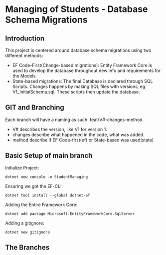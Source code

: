 # Managing of Students - Database Schema Migrations

## Introduction

This project is centered around database schema migrations using two different methods:
* EF Code-First(Change-based migrations): Entity Framework Core is used to develop the database throughout new info and requirements for the Models.
* State-based migrations: The final Database is declared through SQL Scripts. Changes happens by making SQL files with versions, eg. V1_InitialSchema.sql. These scripts then update the database.

## GIT and Branching
Each branch will have a naming as such: feat/V#-changes-method.
* V# describes the version, like V1 for version 1.
* changes describe what happened in the code, what was added.
* method describe if EF Code-first(ef) or State-based was used(state)

## Basic Setup of main branch
Initialize Project:
```
dotnet new console -n StudentManaging
```
Ensuring we got the EF-CLI:
```
dotnet tool install --global dotnet-ef
```
Adding the Entire Framework Core:
```
dotnet add package Microsoft.EntityFrameworkCore.SqlServer
```
Adding a gitignore:
```
dotnet new gitignore
```


## The Branches

